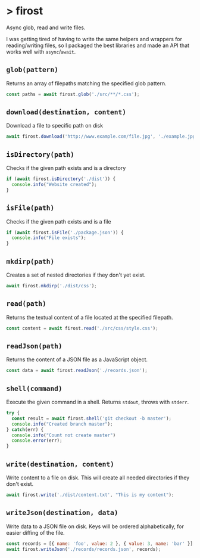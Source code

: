 # > firost

Async glob, read and write files.

I was getting tired of having to write the same helpers and wrappers for
reading/writing files, so I packaged the best libraries and made an API that
works well with `async`/`await`.

## `glob(pattern)`

Returns an array of filepaths matching the specified glob pattern.

```js
const paths = await firost.glob('./src/**/*.css');
```

## `download(destination, content)`

Download a file to specific path on disk

```js
await firost.download('http://www.example.com/file.jpg', './example.jpg');
```

## `isDirectory(path)`

Checks if the given path exists and is a directory

```js
if (await firost.isDirectory('./dist')) {
  console.info("Website created");
}
```

## `isFile(path)`

Checks if the given path exists and is a file

```js
if (await firost.isFile('./package.json')) {
  console.info("File exists");
}
```

## `mkdirp(path)`

Creates a set of nested directories if they don't yet exist.

```js
await firost.mkdirp('./dist/css');
```

## `read(path)`

Returns the textual content of a file located at the specified filepath.

```js
const content = await firost.read('./src/css/style.css');
```

## `readJson(path)`

Returns the content of a JSON file as a JavaScript object.

```js
const data = await firost.readJson('./records.json');
```

## `shell(command)`

Execute the given command in a shell. Returns `stdout`, throws with `stderr`.

```js
try {
  const result = await firost.shell('git checkout -b master');
  console.info("Created branch master");
} catch(err) {
  console.info("Count not create master")
  console.error(err);
}
```

## `write(destination, content)`

Write content to a file on disk. This will create all needed directories if they
don't exist.

```js
await firost.write('./dist/content.txt', "This is my content");
```

## `writeJson(destination, data)`

Write data to a JSON file on disk. Keys will be ordered alphabetically, for
easier diffing of the file.

```js
const records = [{ name: 'foo', value: 2 }, { value: 3, name: 'bar' }];
await firost.writeJson('./records/records.json', records);
```
